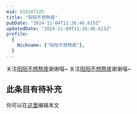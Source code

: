 ```yaml
---
mid: 618107325
title: "阳阳不想熬夜"
pubDate: "2024-11-04T11:26:46.615Z"
updatedDate: "2024-11-04T11:26:46.615Z"
profile:
  {
    Nickname: ["阳阳不想熬夜"],
  }
---
```


关注[阳阳不想熬夜](https://space.bilibili.com/618107325)谢谢喵~ 关注[阳阳不想熬夜](https://space.bilibili.com/618107325)谢谢喵~

## 此条目有待补充
你可以在[这里](https://github.com/Yuhanawa/VTuber.ICU-Content/edit/master/v/阳阳不想熬夜/index.md)编辑本文

